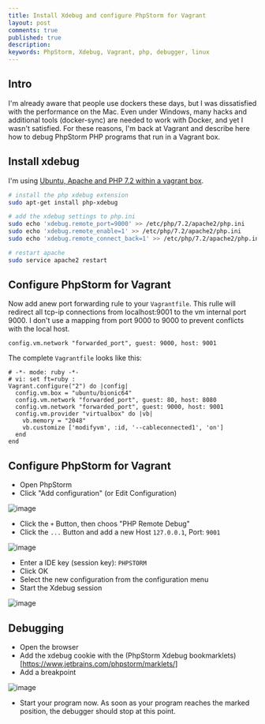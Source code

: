 ```yaml
---
title: Install Xdebug and configure PhpStorm for Vagrant
layout: post
comments: true
published: true
description: 
keywords: PhpStorm, Xdebug, Vagrant, php, debugger, linux
---
```



## Intro

I'm already aware that people use dockers these days, but I was dissatisfied with the performance on the Mac. Even under Windows, many hacks and additional tools (docker-sync) are needed to work with Docker, and yet I wasn't satisfied. For these reasons, I'm back at Vagrant and describe here how to debug PhpStorm PHP programs that run in a Vagrant box.

## Install xdebug

I'm using [Ubuntu, Apache and PHP 7.2 within a vagrant box](https://odan.github.io/2017/10/20/ubuntu-webserver-setup.html).

```bash
# install the php xdebug extension
sudo apt-get install php-xdebug

# add the xdebug settings to php.ini
sudo echo 'xdebug.remote_port=9000' >> /etc/php/7.2/apache2/php.ini
sudo echo 'xdebug.remote_enable=1' >> /etc/php/7.2/apache2/php.ini
sudo echo 'xdebug.remote_connect_back=1' >> /etc/php/7.2/apache2/php.ini

# restart apache
sudo service apache2 restart
```

## Configure PhpStorm for Vagrant

Now add anew port forwarding rule to your `Vagrantfile`.
This rulle will redirect all tcp-ip connections from localhost:9001 to the vm internal port 9000.
I don't use a mapping from port 9000 to 9000 to prevent conflicts with the local host.

```vagrantfile
config.vm.network "forwarded_port", guest: 9000, host: 9001
```

The complete `Vagrantfile` looks like this:

```vagrantfile
# -*- mode: ruby -*-
# vi: set ft=ruby :
Vagrant.configure("2") do |config|
  config.vm.box = "ubuntu/bionic64"
  config.vm.network "forwarded_port", guest: 80, host: 8080
  config.vm.network "forwarded_port", guest: 9000, host: 9001
  config.vm.provider "virtualbox" do |vb|
    vb.memory = "2048"
    vb.customize ['modifyvm', :id, '--cableconnected1', 'on']
  end
end
```

## Configure PhpStorm for Vagrant

* Open PhpStorm
* Click "Add configuration" (or Edit Configuration)

![image](https://user-images.githubusercontent.com/781074/51430761-dedb7900-1c1f-11e9-85b9-d45a0752cfa3.png)

* Click the `+` Button, then choos "PHP Remote Debug"
* Click the `...` Button and add a new Host `127.0.0.1`, Port: `9001`

![image](https://user-images.githubusercontent.com/781074/51430812-94a6c780-1c20-11e9-9b40-1ef70c0cd282.png)

* Enter a IDE key (session key): `PHPSTORM`
* Click OK
* Select the new configuration from the configuration menu
* Start the Xdebug session

![image](https://user-images.githubusercontent.com/781074/51430854-1696f080-1c21-11e9-8b62-f409878acb0b.png)

## Debugging

* Open the browser
* Add the xdebug cookie with the (PhpStorm Xdebug bookmarklets)[https://www.jetbrains.com/phpstorm/marklets/]
* Add a breakpoint

![image](https://user-images.githubusercontent.com/781074/51430916-f3b90c00-1c21-11e9-8d06-b1a97aee98f0.png)

* Start your program now. As soon as your program reaches the marked position, the debugger should stop at this point.



